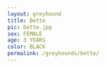 ```yaml
---
layout: greyhound
title: Bette
pic: bette.jpg
sex: FEMALE
age: 3 YEARS
color: BLACK
permalink: /greyhounds/bette/
---
```



